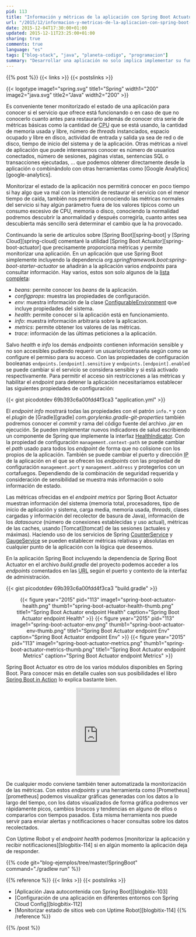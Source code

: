 ```yaml
---
pid: 113
title: "Información y métricas de la aplicación con Spring Boot Actuator"
url: "/2015/12/informacion-y-metricas-de-la-aplicacion-con-spring-boot-actuator/"
date: 2015-12-04T17:30:00+01:00
updated: 2015-12-11T23:25:00+01:00
sharing: true
comments: true
language: "es"
tags: ["blog-stack", "java", "planeta-codigo", "programacion"]
summary: "Desarrollar una aplicación no solo implica implementar su funcionalidad, esa aplicación ha de mantenerse funcionando en su entorno de producción. Monitorizar y disponer de información sobre el estado ayuda a mantenerla funcionando sin ninguna caída de servicio u obtener métricas para mejorar su funcionamiento. Entre las numerosas funcionalidades ofrecidas por Spring para las aplicaciones Java está Spring Boot Actuator que precisamente nos proporcionará métricas e información interesantes de serie pudiendo implementar nueva según la necesidades."
---
```


{{% post %}}
{{< links >}}
{{< postslinks >}}

{{< logotype image1="spring.svg" title1="Spring" width1="200" image2="java.svg" title2="Java" width2="200" >}}

Es conveniente tener monitorizado el estado de una aplicación para conocer si el servicio que ofrece está funcionando o en caso de que no conocerlo cuanto antes para restaurarlo además de conocer otra serie de métricas básicas como la cantidad de <abbr title="Central Processing Unit">CPU</abbr> que se está usando, la cantidad de memoria usada y libre, número de _threads_ instanciados, espacio ocupado y libre en disco, actividad de entrada y salida ya sea de red o de disco, tiempo de inicio del sistema y de la aplicación. Otras métricas a nivel de aplicación que puede interesarnos conocer es número de usuarios conectados, número de sesiones, páginas vistas, sentencias SQL o transacciones ejecutadas, ... que podemos obtener directamente desde la aplicación o combinándolo con otras herramientas como [Google Analytics][google-analytics].

Monitorizar el estado de la aplicación nos permitirá conocer en poco tiempo si hay algo que va mal con la intención de restaurar el servicio con el menor tiempo de caída, también nos permitirá conociendo las métricas normales del servicio si hay algún parámetro fuera de los valores típicos como un consumo excesivo de CPU, memoria o disco, conociendo la normalidad podremos descubrir la anormalidad y después corregirla, cuanto antes sea descubierta más sencillo será determinar el cambio que la ha provocado.

Continuando la serie de artículos sobre [Spring Boot][spring-boot] y [Spring Cloud][spring-cloud] comentaré la utilidad [Spring Boot Actuator][spring-boot-actuator] que precisamente proporciona métricas y permite monitorizar una aplicación. En un aplicación que use Spring Boot simplemente incluyendo la dependencia _org.springframework.boot:spring-boot-starter-actuator_ se añadirán a la aplicación varios _endpoints_ para consultar información. Hay varios, estos son solo algunos de la [lista completa](http://docs.spring.io/spring-boot/docs/current-SNAPSHOT/reference/htmlsingle/#production-ready-endpoints):

* _beans_: permite conocer los _beans_ de la aplicación.
* _configprops_: muestra las propiedades de configuración.
* _env_: muestra información de la clase [ConfigurableEnvironment](https://docs.spring.io/spring/docs/current/javadoc-api/org/springframework/core/env/ConfigurableEnvironment.html) que incluye propiedades del sistema.
* _health_: permite conocer si la aplicación está en funcionamiento.
* _info_: muestra información arbitraria sobre la aplicacion.
* _metrics_: permite obtener los valores de las métricas.
* _trace_: información de las últimas peticiones a la aplicación.

Salvo _health_ e _info_ los demás _endpoints_ contienen información sensible y no son accesibles pudiendo requerir un usuario/contraseña según como se configure el permiso para su acceso. Con las propiedades de configuración booleanas <code>endpoints.[endpoint].sensitive</code> y <code>endpoints.[endpoint].enabled</code> se puede cambiar si el servicio se considera sensible y si está activado respectivamente. Para permitir el acceso sin restricciones a las métricas y habilitar el _endpoint_ para detener la aplicación necesitaríamos establecer las siguientes propiedades de configuración:

{{< gist picodotdev 69b393c6a00fdd4f3ca3 "application.yml" >}}

El _endpoint_ _info_ mostrará todas las propiedades con el patrón <code>info.\*</code> y con el _plugin_ de [Gradle][gradle] _com.gorylenko.gradle-git-properties_ también podremos conocer el _commit_ y rama del código fuente del archivo _.jar_ en ejecución. Se pueden implementar nuevos indicadores de salud escribiendo un componente de Spring que implemente la interfaz [HealthIndicator](http://docs.spring.io/spring-boot/docs/current/api/org/springframework/boot/actuate/health/HealthIndicator.html). Con la propiedad de configuración <code>management.context-path</code> se puede cambiar el _path_ usado para todos los _endpoint_ de forma que no colisione con los propios de la aplicación. También se puede cambiar el puerto y dirección <abbr title="Internet Protocol">IP</abbr> de la aplicación en el que se ofrecen los _endpoints_ con las propiedad de configuración <code>management.port</code> y <code>management.address</code> y protegerlos con un cortafuegos. Dependiendo de la combinación de seguridad requerida y consideración de sensibilidad se muestra más información o solo información de estado.

Las métricas ofrecidas en el _endpoint_ _metrics_ por Spring Boot Actuator muestran información del sistema (memoria total, procesadores, tipo de inicio de aplicación y sistema, carga media, memoria usada, _threads_, clases cargadas y información del recolector de basura de Java), información de los _datasource_ (número de conexiones establecidas y uso actual), métricas de las caches, usando [Tomcat][tomcat] de las sesiones (actuales y máximas). Haciendo uso de los servicios de Spring [CounterService](http://docs.spring.io/spring-boot/docs/current/api/org/springframework/boot/actuate/metrics/CounterService.html) y [GaugeService](http://docs.spring.io/spring-boot/docs/current/api/org/springframework/boot/actuate/metrics/GaugeService.html) se pueden establecer métricas relativas y absolutas en cualquier punto de la aplicación con la lógica que deseemos.

En la aplicación Spring Boot incluyendo la dependencia de Spring Boot Actuator en el archivo _build.gradle_ del proyecto podemos acceder a los _endpoints_ comentados en las <abbr title="Uniform Resource Locator">URL</abbr> según el puerto y contexto de la interfaz de administración.

{{< gist picodotdev 69b393c6a00fdd4f3ca3 "build.gradle" >}}

<div class="media" style="text-align: center;">
    {{< figure year="2015" pid="113"
        image1="spring-boot-actuator-health.png" thumb1="spring-boot-actuator-health-thumb.png" title1="Spring Boot Actuator endpoint Health"
        caption="Spring Boot Actuator endpoint Health" >}}
    {{< figure year="2015" pid="113"
        image1="spring-boot-actuator-env.png" thumb1="spring-boot-actuator-env-thumb.png" title1="Spring Boot Actuator endpoint Env"
        caption="Spring Boot Actuator endpoint Env" >}}
    {{< figure year="2015" pid="113"
        image1="spring-boot-actuator-metrics.png" thumb1="spring-boot-actuator-metrics-thumb.png" title1="Spring Boot Actuator endpoint Metrics"
        caption="Spring Boot Actuator endpoint Metrics" >}}
    </figure>
</div>

Spring Boot Actuator es otro de los varios módulos disponibles en Spring Boot. Para conocer más en detalle cuales son sus posibilidades el libro <a rel="nofollow" href="http://www.amazon.es/gp/product/1617292540/ref=as_li_ss_tl?ie=UTF8&camp=3626&creative=24822&creativeASIN=1617292540&linkCode=as2&tag=blobit-21">Spring Boot in Action</a><img src="https://ir-es.amazon-adsystem.com/e/ir?t=blobit-21&l=as2&o=30&a=1617292540" width="1" height="1" border="0" alt="" style="border:none !important; margin:0px !important;" /> lo explica bastante bien.

<div class="media-amazon" style="text-align: center;">
    <iframe src="https://rcm-eu.amazon-adsystem.com/e/cm?lt1=_blank&bc1=000000&IS2=1&bg1=FFFFFF&fc1=000000&lc1=0000FF&t=blobit-21&o=30&p=8&l=as4&m=amazon&f=ifr&ref=ss_til&asins=1617292540&internal=1" style="width:120px;height:240px;" scrolling="no" marginwidth="0" marginheight="0" frameborder="0"></iframe>
</div>

De cualquier modo conviene también tener automatizada la monitorización de las métricas. Con estos _endpoints_ y una herramienta como [Prometheus][prometheus] podemos visualizar gráficas generadas con los datos a lo largo del tiempo, con los datos visualizados de forma gráfica podremos ver rápidamente picos, cambios bruscos y tendencias en alguno de ellos o compararlos con tiempos pasados. Esta misma herramienta nos puede servir para enviar alertas y notificaciones o hacer consultas sobre los datos recolectados.

Con Uptime Robot y el _endpoint_ _health_ podemos [monitorizar la aplicación y recibir notificaciones][blogbitix-114] si en algún momento la aplicación deja de responder.

{{% code git="blog-ejemplos/tree/master/SpringBoot" command="./gradlew run" %}}

{{% reference %}}
{{< links >}}
{{< postslinks >}}
* [Aplicación Java autocontenida con Spring Boot][blogbitix-103]
* [Configuración de una aplicación en diferentes entornos con Spring Cloud Config][blogbitix-112]
* [Monitorizar estado de sitios web con Uptime Robot][blogbitix-114]
{{% /reference %}}

{{% /post %}}
